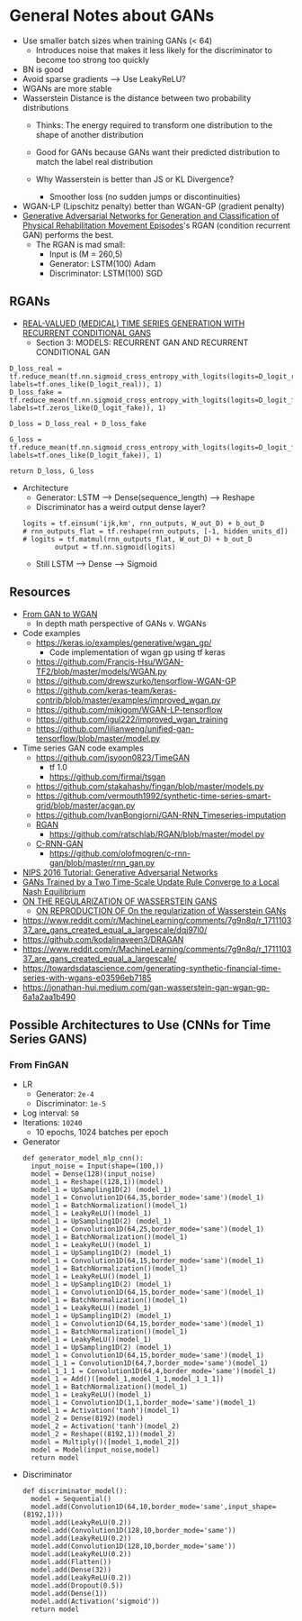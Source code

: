 # General Notes about GANs
* Use smaller batch sizes when training GANs (< 64)
  * Introduces noise that makes it less likely for the discriminator to become too strong too quickly
* BN is good
* Avoid sparse gradients --> Use LeakyReLU?
* WGANs are more stable
* Wasserstein Distance is the distance between two probability distributions
  * Thinks: The energy required to transform one distribution to the shape of another distribution
  * Good for GANs because GANs want their predicted distribution to match the label real distribution
  * Why Wasserstein is better than JS or KL Divergence?
    * Smoother loss (no sudden jumps or discontinuities)
* WGAN-LP (Lipschitz penalty) better than WGAN-GP (gradient penalty)
* [Generative Adversarial Networks for Generation and Classification of Physical Rehabilitation Movement Episodes](https://arxiv.org/ftp/arxiv/papers/1812/1812.06307.pdf)'s RGAN (condition recurrent GAN) performs the best.
  * The RGAN is mad small:
    * Input is (M = 260,5)
    * Generator: LSTM(100) Adam
    * Discriminator: LSTM(100) SGD

## RGANs
* [REAL-VALUED (MEDICAL) TIME SERIES GENERATION WITH RECURRENT CONDITIONAL GANS](https://arxiv.org/pdf/1706.02633.pdf)
  * Section 3: MODELS: RECURRENT GAN AND RECURRENT CONDITIONAL GAN

```
D_loss_real = tf.reduce_mean(tf.nn.sigmoid_cross_entropy_with_logits(logits=D_logit_real, labels=tf.ones_like(D_logit_real)), 1)
D_loss_fake = tf.reduce_mean(tf.nn.sigmoid_cross_entropy_with_logits(logits=D_logit_fake, labels=tf.zeros_like(D_logit_fake)), 1)

D_loss = D_loss_real + D_loss_fake

G_loss = tf.reduce_mean(tf.nn.sigmoid_cross_entropy_with_logits(logits=D_logit_fake, labels=tf.ones_like(D_logit_fake)), 1)

return D_loss, G_loss
```
* Architecture
  * Generator: LSTM --> Dense(sequence_length) --> Reshape
  * Discriminator has a weird output dense layer?
  ```
  logits = tf.einsum('ijk,km', rnn_outputs, W_out_D) + b_out_D
  # rnn_outputs_flat = tf.reshape(rnn_outputs, [-1, hidden_units_d])
  # logits = tf.matmul(rnn_outputs_flat, W_out_D) + b_out_D
          output = tf.nn.sigmoid(logits)
  ```
    * Still LSTM --> Dense --> Sigmoid

## Resources
* [From GAN to WGAN](https://arxiv.org/pdf/1904.08994.pdf)
  * In depth math perspective of GANs v. WGANs
* Code examples
  * https://keras.io/examples/generative/wgan_gp/
    * Code implementation of wgan gp using tf keras
  * https://github.com/Francis-Hsu/WGAN-TF2/blob/master/models/WGAN.py
  * https://github.com/drewszurko/tensorflow-WGAN-GP
  * https://github.com/keras-team/keras-contrib/blob/master/examples/improved_wgan.py
  * https://github.com/mikigom/WGAN-LP-tensorflow
  * https://github.com/igul222/improved_wgan_training
  * https://github.com/lilianweng/unified-gan-tensorflow/blob/master/model.py
* Time series GAN code examples
  * https://github.com/jsyoon0823/TimeGAN
    * tf 1.0
    * https://github.com/firmai/tsgan
  * https://github.com/stakahashy/fingan/blob/master/models.py
  * https://github.com/vermouth1992/synthetic-time-series-smart-grid/blob/master/acgan.py
  * https://github.com/IvanBongiorni/GAN-RNN_Timeseries-imputation
  * [RGAN](https://arxiv.org/pdf/1706.02633.pdf)
    * https://github.com/ratschlab/RGAN/blob/master/model.py
  * [C-RNN-GAN](https://arxiv.org/pdf/1611.09904.pdf)
    * https://github.com/olofmogren/c-rnn-gan/blob/master/rnn_gan.py
* [NIPS 2016 Tutorial: Generative Adversarial Networks](https://arxiv.org/pdf/1701.00160v4.pdf)
* [GANs Trained by a Two Time-Scale Update Rule Converge to a Local Nash Equilibrium](https://papers.nips.cc/paper/2017/file/8a1d694707eb0fefe65871369074926d-Paper.pdf)
* [ON THE REGULARIZATION OF WASSERSTEIN GANS](https://arxiv.org/abs/1709.08894)
  * [ON REPRODUCTION OF On the regularization of Wasserstein GANs](https://arxiv.org/pdf/1712.05882.pdf)
* https://www.reddit.com/r/MachineLearning/comments/7g9n8q/r_171110337_are_gans_created_equal_a_largescale/dqj97l0/
* https://github.com/kodalinaveen3/DRAGAN
* https://www.reddit.com/r/MachineLearning/comments/7g9n8q/r_171110337_are_gans_created_equal_a_largescale/
* https://towardsdatascience.com/generating-synthetic-financial-time-series-with-wgans-e03596eb7185
* https://jonathan-hui.medium.com/gan-wasserstein-gan-wgan-gp-6a1a2aa1b490


## Possible Architectures to Use (CNNs for Time Series GANS)

### From FinGAN
* LR
  * Generator: `2e-4`
  * Discriminator: `1e-5`
* Log interval: `50`
* Iterations: `10240`
  * 10 epochs, 1024 batches per epoch
* Generator
  ```
  def generator_model_mlp_cnn():
    input_noise = Input(shape=(100,))
    model = Dense(128)(input_noise)
    model_1 = Reshape((128,1))(model)
    model_1 = UpSampling1D(2) (model_1)
    model_1 = Convolution1D(64,35,border_mode='same')(model_1)
    model_1 = BatchNormalization()(model_1)
    model_1 = LeakyReLU()(model_1)
    model_1 = UpSampling1D(2) (model_1)
    model_1 = Convolution1D(64,25,border_mode='same')(model_1)
    model_1 = BatchNormalization()(model_1)
    model_1 = LeakyReLU()(model_1)
    model_1 = UpSampling1D(2) (model_1)
    model_1 = Convolution1D(64,15,border_mode='same')(model_1)
    model_1 = BatchNormalization()(model_1)
    model_1 = LeakyReLU()(model_1)
    model_1 = UpSampling1D(2) (model_1)
    model_1 = Convolution1D(64,15,border_mode='same')(model_1)
    model_1 = BatchNormalization()(model_1)
    model_1 = LeakyReLU()(model_1)
    model_1 = UpSampling1D(2) (model_1)
    model_1 = Convolution1D(64,15,border_mode='same')(model_1)
    model_1 = BatchNormalization()(model_1)
    model_1 = LeakyReLU()(model_1)
    model_1 = UpSampling1D(2) (model_1)
    model_1 = Convolution1D(64,15,border_mode='same')(model_1)
    model_1_1 = Convolution1D(64,7,border_mode='same')(model_1)
    model_1_1_1 = Convolution1D(64,4,border_mode='same')(model_1)
    model_1 = Add()([model_1,model_1_1,model_1_1_1])
    model_1 = BatchNormalization()(model_1)
    model_1 = LeakyReLU()(model_1)
    model_1 = Convolution1D(1,1,border_mode='same')(model_1)
    model_1 = Activation('tanh')(model_1)
    model_2 = Dense(8192)(model)
    model_2 = Activation('tanh')(model_2)
    model_2 = Reshape((8192,1))(model_2)
    model = Multiply()([model_1,model_2])
    model = Model(input_noise,model)
    return model
  ```
* Discriminator
  ```
  def discriminator_model():
    model = Sequential()
    model.add(Convolution1D(64,10,border_mode='same',input_shape=(8192,1)))
    model.add(LeakyReLU(0.2))
    model.add(Convolution1D(128,10,border_mode='same'))
    model.add(LeakyReLU(0.2))
    model.add(Convolution1D(128,10,border_mode='same'))
    model.add(LeakyReLU(0.2))
    model.add(Flatten())
    model.add(Dense(32))
    model.add(LeakyReLU(0.2))
    model.add(Dropout(0.5))
    model.add(Dense(1))
    model.add(Activation('sigmoid'))
    return model
  ```
